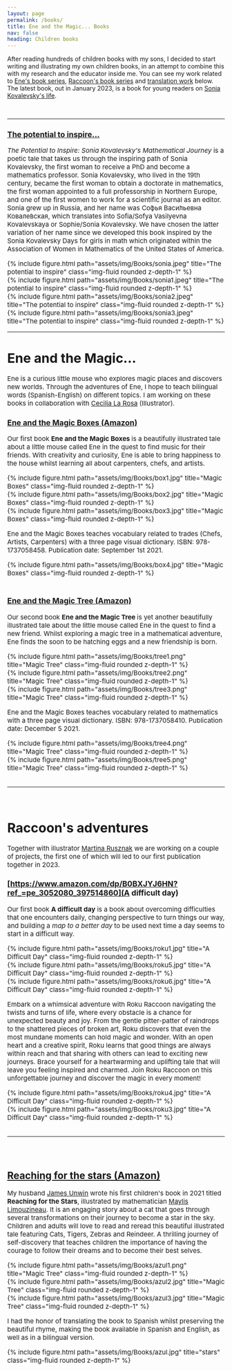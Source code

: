 ```yaml
---
layout: page
permalink: /books/
title: Ene and the Magic... Books
nav: false
heading: Children books
---
```


After reading hundreds of children books with my sons, I decided to start writing and illustrating my own children books, in an attempt to combine this with my research and the educator inside me. You can see my work   related to   <a href="#ene">Ene's book series</a>, <a href="#raccoon">Raccoon's book series</a> and <a href="#azul">translation work</a> below. The latest book, out in January 2023, is a book for young readers on [Sonia Kovalevsky's life](https://www.amazon.com/Potential-Inspire-Kovalevskys-Mathematical-Journey/dp/B0BRJZ182H?ref_=ast_sto_dp). 

<br>


<hr>
<span style="font-size:15px">
 
 
### [The potential to inspire…](https://www.amazon.com/Potential-Inspire-Kovalevskys-Mathematical-Journey/dp/B0BRJZ182H?ref_=ast_sto_dp)

 

<i>The Potential to Inspire: Sonia Kovalevsky's Mathematical Journey</i> is a poetic tale that takes us through the inspiring path of Sonia Kovalevsky, the first woman to receive a PhD and become a mathematics professor. Sonia Kovalevsky, who lived in the 19th century, became the first woman to obtain a doctorate in mathematics, the first woman appointed to a full professorship in Northern Europe, and one of the first women to work for a scientific journal as an editor. Sonia grew up in Russia, and her name was Со́фья Васи́льевна Ковале́вская, which translates into Sofia/Sofya Vasilyevna Kovalevskaya or Sophie/Sonia Kovalevsky. We have chosen the latter variation of her name since we developed this book inspired by the Sonia Kovalevsky Days for girls in math which originated within the Association of Women in Mathematics of the United States of America.

<div class="row">
    <div class="col-sm mt-3 mt-md-0">
        {% include figure.html path="assets/img/Books/sonia.jpeg" title="The potential to inspire" class="img-fluid rounded z-depth-1" %}
    </div>
     </div>

<div class="row">
    <div class="col-sm mt-3 mt-md-0">
        {% include figure.html path="assets/img/Books/sonia1.jpeg" title="The potential to inspire" class="img-fluid rounded z-depth-1" %}
    </div>
    <div class="col-sm mt-3 mt-md-0">
        {% include figure.html path="assets/img/Books/sonia2.jpeg" title="The potential to inspire" class="img-fluid rounded z-depth-1" %}
    </div>
    <div class="col-sm mt-3 mt-md-0">
        {% include figure.html path="assets/img/Books/sonia3.jpeg" title="The potential to inspire" class="img-fluid rounded z-depth-1" %}
    </div>
</div>


<hr>
<span style="font-size:15px">
 
 
 
 
<h1 id="ene">Ene and the Magic…  </h1>
 

Ene is a curious little mouse who explores magic places and discovers new worlds. Through the adventures of Ene, I hope to teach bilingual words (Spanish-English) on different topics. 
I am working on these books in collaboration with [Cecilia La Rosa](https://www.instagram.com/cecilialarosa.ilus/) (Illustrator).
 

### [Ene and the Magic Boxes (Amazon)](https://www.amazon.com/Ene-Magic-boxes-Artisans-Adventures/dp/1737058456)

Our first book <b> Ene and the Magic Boxes </b>  is a beautifully illustrated tale about a little mouse called Ene in the quest to find music for their friends. With creativity and curiosity, Ene is able to bring happiness to the house whilst learning all about carpenters, chefs, and artists.

<div class="row">
    <div class="col-sm mt-3 mt-md-0">
        {% include figure.html path="assets/img/Books/box1.jpg" title="Magic Boxes" class="img-fluid rounded z-depth-1" %}
    </div>
    <div class="col-sm mt-3 mt-md-0">
        {% include figure.html path="assets/img/Books/box2.jpg" title="Magic Boxes" class="img-fluid rounded z-depth-1" %}
    </div>
    <div class="col-sm mt-3 mt-md-0">
        {% include figure.html path="assets/img/Books/box3.jpg" title="Magic Boxes" class="img-fluid rounded z-depth-1" %}
    </div>
</div>
 
Ene and the Magic Boxes teaches vocabulary related to trades (Chefs, Artists, Carpenters) with a three page visual dictionary.  ISBN: 978-1737058458. Publication date: September 1st 2021.

<div class="row">
    <div class="col-sm mt-3 mt-md-0">
        {% include figure.html path="assets/img/Books/box4.jpg" title="Magic Boxes" class="img-fluid rounded z-depth-1" %}
    </div>
</div>

<br>




### [Ene and the Magic Tree (Amazon)](https://www.amazon.com/Ene-Magic-Tree-Mathematical-Adventures/dp/1737058413)

Our second book <b> Ene and the Magic Tree </b>  is yet another beautifully illustrated tale about the little mouse called Ene in  the quest to find a new friend. Whilst exploring a magic tree in a mathematical adventure, Ene finds the soon to be hatching eggs and a new friendship is born.

<div class="row">
    <div class="col-sm mt-3 mt-md-0">
        {% include figure.html path="assets/img/Books/tree1.png" title="Magic Tree" class="img-fluid rounded z-depth-1" %}
    </div>
    <div class="col-sm mt-3 mt-md-0">
        {% include figure.html path="assets/img/Books/tree2.png" title="Magic Tree" class="img-fluid rounded z-depth-1" %}
    </div>
    <div class="col-sm mt-3 mt-md-0">
        {% include figure.html path="assets/img/Books/tree3.png" title="Magic Tree" class="img-fluid rounded z-depth-1" %}
    </div>
</div>
 
Ene and the Magic Boxes teaches vocabulary related to mathematics with a three page visual dictionary.  ISBN: 978-1737058410. Publication date: December 5 2021.

<div class="row">
    <div class="col-sm mt-3 mt-md-0">
        {% include figure.html path="assets/img/Books/tree4.png" title="Magic Tree" class="img-fluid rounded z-depth-1" %}
    </div>
</div>

 
 <div class="row">
    <div class="col-sm mt-3 mt-md-0">
        {% include figure.html path="assets/img/Books/tree5.png" title="Magic Tree" class="img-fluid rounded z-depth-1" %}
    </div>
</div>


 
 
<br>
<hr>
<span style="font-size:15px">
<br>

<h1 id="raccoon">Raccoon's adventures  </h1>
 

Together with illustrator [Martina Rusznak](https://tinarusznak.com/) we are working on a couple of projects, the first one of which will led to our first publication together in 2023.

### [https://www.amazon.com/dp/B0BXJYJ6HN?ref_=pe_3052080_397514860](A difficult day)

Our first book <b> A difficult day</b> is a book about overcoming difficulties that one encounters daily, changing perspective to turn things our way, and building a <i>map to a better day</i> to be used next time a day seems to start in a difficult way. 
<div class="row">
    <div class="col-sm mt-3 mt-md-0">
        {% include figure.html path="assets/img/Books/roku1.jpg" title="A Difficult Day" class="img-fluid rounded z-depth-1" %}
    </div>
    <div class="col-sm mt-3 mt-md-0">
        {% include figure.html path="assets/img/Books/roku5.jpg" title="A Difficult Day" class="img-fluid rounded z-depth-1" %}
    </div>
    <div class="col-sm mt-3 mt-md-0">
        {% include figure.html path="assets/img/Books/roku6.jpg" title="A Difficult Day" class="img-fluid rounded z-depth-1" %}
    </div>
</div>
 
Embark on a whimsical adventure with Roku Raccoon navigating the twists and turns of life, where every obstacle is a chance for unexpected beauty and joy. From the gentle pitter-patter of raindrops to the shattered pieces of broken art, Roku discovers that even the most mundane moments can hold magic and wonder. With an open heart and a creative spirit, Roku learns that good things are always within reach and that sharing with others can lead to exciting new journeys. Brace yourself for a heartwarming and uplifting tale that will leave you feeling inspired and charmed. Join Roku Raccoon on this unforgettable journey and discover the magic in every moment!


 <div class="row">
    <div class="col-sm mt-3 mt-md-0">
        {% include figure.html path="assets/img/Books/roku4.jpg" title="A Difficult Day" class="img-fluid rounded z-depth-1" %}
    </div>
</div>
 <div class="row">
    <div class="col-sm mt-3 mt-md-0">
        {% include figure.html path="assets/img/Books/roku3.jpg" title="A Difficult Day" class="img-fluid rounded z-depth-1" %}
    </div>
</div>


<br>
<hr>
<span style="font-size:15px">
<br>

<h1 id="azul"> </h1>

## [Reaching for the stars (Amazon)](https://www.amazon.com/dp/1737058472/ref=cm_sw_em_r_mt_dp_4P5WBNZJMAVM0E3M977K?_encoding=UTF8&psc=1)

 
My husband [James Unwin](https://unwin.people.uic.edu/James_Unwin.html) wrote his first children's book in 2021 titled  <b>Reaching for the Stars</b>,  illustrated by mathematician [Maylis Limouzineau](https://lucky8locke.ultra-book.com/). It is an engaging story about a cat that goes through several transformations on their journey to become a star in the sky. Children and adults will love to read and reread this beautiful illustrated tale featuring Cats, Tigers, Zebras and Reindeer. A thrilling journey of self-discovery that teaches children the importance of having the courage to follow their dreams and to become their best selves.

<div class="row">
    <div class="col-sm mt-3 mt-md-0">
        {% include figure.html path="assets/img/Books/azul1.png" title="Magic Tree" class="img-fluid rounded z-depth-1" %}
    </div>
    <div class="col-sm mt-3 mt-md-0">
        {% include figure.html path="assets/img/Books/azul2.jpg" title="Magic Tree" class="img-fluid rounded z-depth-1" %}
    </div>
    <div class="col-sm mt-3 mt-md-0">
        {% include figure.html path="assets/img/Books/azul3.jpg" title="Magic Tree" class="img-fluid rounded z-depth-1" %}
    </div>
</div>

I had the honor of translating the book to Spanish whilst preserving the beautiful rhyme, making the book available in Spanish and English, as well as in a bilingual version. 

 <div class="row">
    <div class="col-sm mt-3 mt-md-0">
        {% include figure.html path="assets/img/Books/azul.jpg" title="stars" class="img-fluid rounded z-depth-1" %}
    </div>
</div>




